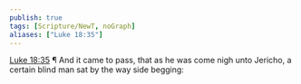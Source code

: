 ```yaml
---
publish: true
tags: [Scripture/NewT, noGraph]
aliases: ["Luke 18:35"]
---
```

[Luke 18:35](https://churchofjesuschrist.org/study/scriptures/nt/luke/18?lang=eng&id=p35#p35) ¶ And it came to pass, that as he was come nigh unto Jericho, a certain blind man sat by the way side begging:
